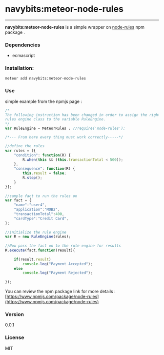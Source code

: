 # navybits:meteor-node-rules
___
**navybits:meteor-node-rules** is a simple wrapper on  [node-rules](https://www.npmjs.com/package/node-rules) npm package .  
### Dependencies
  - ecmascript  
  
### Installation:
```sh
meteor add navybits:meteor-node-rules
```
### Use
simple example from the npmjs page :

```javascript
/*
The following instruction has been changed in order to assign the right
rules engine class to the variable RuleEngine.
*/
var RuleEngine = MeteorRules ; //require('node-rules');

/*--- From here every thing must work correctly-----*/

//define the rules 
var rules = [{
    "condition": function(R) {
        R.when(this && (this.transactionTotal < 500));
    },
    "consequence": function(R) {
        this.result = false;
        R.stop();
    }
}];
 
//sample fact to run the rules on	 
var fact = {
    "name":"user4",
    "application":"MOB2",
    "transactionTotal":400,
    "cardType":"Credit Card",
};
 
//initialize the rule engine 
var R = new RuleEngine(rules);
 
//Now pass the fact on to the rule engine for results 
R.execute(fact,function(result){ 
 
    if(result.result) 
        console.log("Payment Accepted"); 
    else 
        console.log("Payment Rejected");
    
});
```

You can review the npm package link for more details :  
[https://www.npmjs.com/package/node-rules](https://www.npmjs.com/package/node-rules)

### Version
0.0.1

### License

MIT
